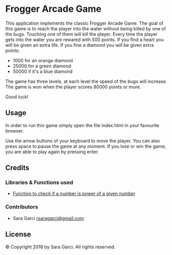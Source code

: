 # Frogger Arcade Game

This application implements the classic Frogger Arcade Game. The goal of this game is to reach the player into the water without being killed by one of the bugs. Touching one of them will kill the player.
Every time the player gets into the water you are rewared with 500 points.
If you find a heart you will be given an extra life.
If you fine a diamond you will be given extra points:
* 1000 for an orange diamond
* 25000 for a green diamond
* 50000 if it's a blue diamond

The game has three levels, at each level the speed of the bugs will increase.
The game is won when the player scores 80000 points or more.

Good luck!

## Usage

In order to run this game simply open the file index.html in your favourite browser.

Use the arrow buttons of your keyboard to move the player. You can also press space to pause the game at any moment.
If you lose or win the game, you are able to play again by pressing enter.

## Credits

### Libraries & Functions used

* [Function to check if a number is power of a given number](https://stackoverflow.com/questions/30924280/what-is-the-best-way-to-determine-if-a-given-number-is-a-power-of-two)

### Contributors

* Sara Garci <rsaragarci@gmail.com>

## License

© Copyright 2018 by Sara Garci. All rights reserved.